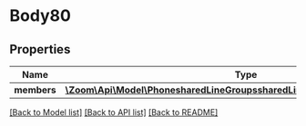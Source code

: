 # Body80

## Properties
Name | Type | Description | Notes
------------ | ------------- | ------------- | -------------
**members** | [**\Zoom\Api\Model\PhonesharedLineGroupssharedLineGroupIdmembersMembers**](PhonesharedLineGroupssharedLineGroupIdmembersMembers.md) |  | [optional] 

[[Back to Model list]](../README.md#documentation-for-models) [[Back to API list]](../README.md#documentation-for-api-endpoints) [[Back to README]](../README.md)


